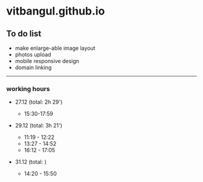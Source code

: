 # vitbangul.github.io

To do list
-----------

* make enlarge-able image layout
* photos upload
* mobile responsive design
* domain linking

---------------

### working hours
* 27.12 (total: 2h 29')
  - 15:30-17:59

* 29.12 (total: 3h 21')
  - 11:19 - 12:22
  - 13:27 - 14:52
  - 16:12 - 17:05

* 31.12 (total: )
  - 14:20 - 15:50
